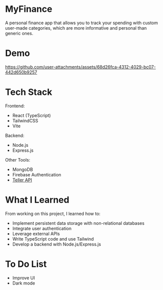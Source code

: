 # MyFinance

A personal finance app that allows you to track your spending with custom user-made categories, which are more informative and personal than generic ones.

# Demo

https://github.com/user-attachments/assets/68d26fca-4312-4029-bc07-442d650b9257

# Tech Stack

Frontend:
- React (TypeScript)
- TailwindCSS
- Vite

Backend:
- Node.js
- Express.js

Other Tools:
- MongoDB
- Firebase Authentication
- [Teller API](https://teller.io)

# What I Learned

From working on this project, I learned how to:
- Implement persistent data storage with non-relational databases
- Integrate user authentication
- Leverage external APIs
- Write TypeScript code and use Tailwind
- Develop a backend with Node.js/Express.js

# To Do List

- Improve UI
- Dark mode
